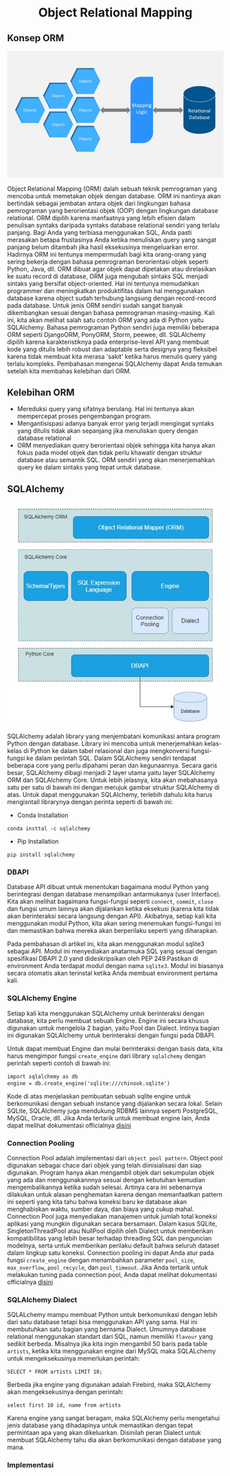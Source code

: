 <center><h1>Object Relational Mapping </center>

## Konsep ORM

<img src="assets/ORM concept.PNG">

Object Relational Mapping (ORM) dalah sebuah teknik pemrograman yang mencoba untuk memetakan objek dengan database. ORM ini nantinya akan bertindak sebagai jembatan antara objek dari lingkungan bahasa pemrograman yang berorientasi objek (OOP) dengan lingkungan database relational. ORM dipilih karena manfaatnya yang lebih efisien dalam penulisan syntaks daripada syntaks database relational sendiri yang terlalu panjang. Bagi Anda yang terbiasa menggunakan SQL, Anda pasti merasakan betapa frustasinya Anda ketika menuliskan query yang sangat panjang belum ditambah jika hasil eksekusinya mengeluarkan error. Hadirnya ORM ini tentunya mempermudah bagi kita orang-orang yang sering bekerja dengan bahasa pemrograman berorientasi objek seperti Python, Java, dll. ORM dibuat agar objek dapat dipetakan atau direlasikan ke suatu record di database, ORM juga mengubah sintaks SQL menjadi sintaks yang bersifat object-oriented. Hal ini tentunya memudahkan programmer dan meningkatkan produktifitas dalam hal menggunakan database karena object sudah terhubung langsung dengan record-record pada database. Untuk jenis ORM sendiri sudah sangat banyak dikembangkan sesuai dengan bahasa pemrograman masing-masing. Kali ini, kita akan melihat salah satu contoh ORM yang ada di Python yaitu SQLAlchemy. Bahasa pemrograman Python sendiri juga memiliki beberapa ORM seperti DjangoORM, PonyORM, Storm, peewee, dll. SQLAlchemy dipilih karena karakteristiknya pada enterprise-level API yang membuat kode yang ditulis lebih robust dan adaptable serta designya yang fleksibel karena tidak membuat kita merasa 'sakit' ketika harus menulis query yang terlalu kompleks. Pembahasan mengenai SQLAlchemy dapat Anda temukan setelah kita membahas kelebihan dari ORM.

## Kelebihan ORM
- Mereduksi query yang sifatnya berulang. Hal ini tentunya akan mempercepat proses pengembangan program.
- Mengantisispasi adanya banyak error yang terjadi mengingat syntaks yang ditulis tidak akan sepanjang jika menuliskan query dengan database relational
- ORM menyediakan query berorientasi objek sehingga kita hanya akan fokus pada model objek dan tidak perlu khawatir dengan struktur database atau semantik SQL. ORM sendiri yang akan menerjemahkan query ke dalam sintaks yang tepat untuk database.

## SQLAlchemy

![](assets/SQLAlchemyStructure.jpg)

SQLAlchemy adalah library yang menjembatani komunikasi antara program Python dengan database. Library ini mencoba untuk menerjemahkan kelas-kelas di Python ke dalam tabel relasional dan juga mengkonversi fungsi-fungsi ke dalam perintah SQL. Dalam SQLAlchemy sendiri terdapat beberapa core yang perlu dipahami peran dan kegunaannya. Secara garis besar, SQLAlchemy dibagi menjadi 2 layer utama yaitu layer SQLAlchemy ORM dan SQLAlchemy Core. Untuk lebih jelasnya, kita akan mebahasanya satu per satu di bawah ini dengan merujuk gambar struktur SQLAlchemy di atas. Untuk dapat menggunakan SQLAlchemy, terlebih dahulu kita harus mengisntall librarynya dengan perinta seperti di bawah ini:
- Conda Installation
```
conda insttal -c sqlalchemy
```
- Pip Installation
```
pip install sqlalchemy
```


### DBAPI

Database API dibuat  untuk menentukan bagaimana modul Python yang berintegrasi dengan database menampilkan antarmukanya (user Interface). Kita akan melihat bagaimana fungsi-fungsi seperti `connect`, `commit`, `close` dan fungsi umum lainnya akan dijalankan ketika eksekusi (karena kita tidak akan berinteraksi secara langsung dengan API). Akibatnya, setiap kali kita menggunakan modul Python, kita akan sering menemukan fungsi-fungsi ini dan memastikan bahwa mereka akan berperilaku seperti yang diharapkan.

Pada pembahasan di artikel ini, kita akan menggunakan modul sqlite3 sebagai API. Modul ini menyediakan anatarmuka SQL yang sesuai dengan spesifikasi DBAPI 2.0  yand dideskripsikan oleh PEP 249.Pastikan di environment Anda terdapat modul dengan nama `sqlite3`. Modul ini biasanya secara otomatis akan terinstal ketika Anda membuat environment pertama kali. 

### SQLAlchemy Engine

Setiap kali kita menggunakan SQLAlchemy untuk berinteraksi dengan database, kita perlu membuat sebuah Engine. Engine ini secara khusus digunakan untuk mengelola 2 bagian, yaitu Pool dan Dialect. Intinya bagian ini digunakan SQLAlchemy untuk berinteraksi dengan fungsi pada DBAPI. 

Untuk dapat membuat Engine dan mulai berinteraksi dengan basis data, kita harus mengimpor fungsi `create_engine` dari library `sqlalchemy` dengan perintah seperti contoh di bawah ini:

```
import sqlalchemy as db
engine = db.create_engine('sqlite:///chinook.sqlite')
```
Kode di atas menjelaskan pembuatan sebuah sqlite engine untuk berkomunikasi dengan sebuah instance yang dijalankan secara lokal. Selain SQLite, SQLAlchemy juga mendukung RDBMS lainnya seperti PostgreSQL, MySQL, Oracle, dll. Jika Anda tertarik untuk membuat engine lain, Anda dapat melihat dokumentasi officialnya [disini](https://docs.sqlalchemy.org/en/11/core/engines.html)


### Connection Pooling
Connection Pool adalah implementasi dari `object pool pattern`. Object pool digunakan sebagai chace dari objek yang telah diinisialisasi dan siap digunakan. Program hanya akan mengambil objek dari sekumpulan objek yang ada dan menggunakannnya sesuai dengan kebutuhan kemudian mengembalikannya ketika sudah selesai. Artinya cara ini sebenarnya dilakukan untuk alasan penghematan karena dengan memanfaatkan pattern ini seperti yang kita tahu bahwa koneksi baru ke database akan menghabiskan waktu, sumber daya, dan biaya yang cukup mahal. Connection Pool juga menyediakan manajemen untuk jumlah total koneksi aplikasi yang mungkin digunakan secara bersamaan. Dalam kasus SQLite, SingletonThreadPool atau NullPool dipilih oleh Dialect untuk memberikan kompatibilitas yang lebih besar terhadap threading SQL dan penguncian modelnya, serta untuk memberikan perilaku default bahwa seluruh dataset dalam lingkup satu koneksi. Connection pooling ini dapat Anda atur pada fungsi `create_engine` dengan menambahkan parameter `pool_size`, `max_overflow`, `pool_recycle`, dan `pool_timeout`. Jika Anda tertarik untuk melakukan tuning pada connection pool, Anda dapat melihat dokumentasi officialnya [disini](https://docs.sqlalchemy.org/en/11/core/pooling.html#sqlalchemy.pool.QueuePool)

### SQLAlchemy Dialect
SQLALchemy mampu membuat Python untuk berkomunikasi dengan lebih dari satu database tetapi bisa menggunakan API yang sama. Hal ini membutuhkan satu bagian yang bernama Dialect. Umumnya database relational menggunakan standart dari SQL, namun memiliki `flavour` yang sedikit berbeda. Misalnya jika kita ingin mengambil 50 baris pada table `artists`, ketika kita menggunakan engine dari MySQL maka SQLALchemy untuk mengeksekusinya memerlukan perintah:
```
SELECT * FROM artists LIMIT 10;
```
Berbeda jika engine yang digunakan adalah Firebird, maka SQLAlchemy akan mengeksekusinya dengan perintah:
```
select first 10 id, name from artists
```
Karena engine yang sangat beragam, maka SQLAlchemy perlu mengetahui jenis database yang dihadapinya untuk memastikan dengan tepat permintaan apa yang akan dikeluarkan. Disinilah peran Dialect untuk membuat SQLAlchemy tahu dia akan berkomunikasi dengan database yang mana.

### Implementasi 
